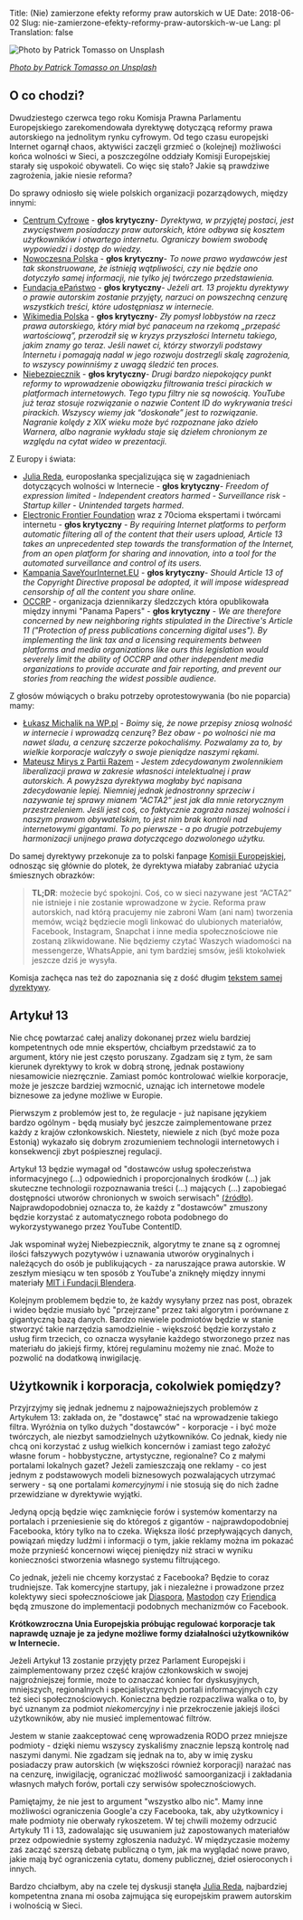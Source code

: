 Title: (Nie) zamierzone efekty reformy praw autorskich w UE
Date: 2018-06-02
Slug: nie-zamierzone-efekty-reformy-praw-autorskich-w-ue
Lang: pl
Translation: false

![Photo by Patrick Tomasso on Unsplash](/images/20_reforma_ue/patrick-tomasso-71909-unsplash.jpg)

[*Photo by Patrick Tomasso on Unsplash*](https://unsplash.com/photos/Oaqk7qqNh_c)

## O co chodzi?

Dwudziestego czerwca tego roku Komisja Prawna Parlamentu Europejskiego zarekomendowała dyrektywę dotyczącą reformy prawa autorskiego na jednolitym rynku cyfrowym. Od tego czasu europejski Internet ogarnął chaos, aktywiści zaczęli grzmieć o (kolejnej) możliwości końca wolności w Sieci, a poszczególne oddziały Komisji Europejskiej starały się uspokoić obywateli. Co więc się stało? Jakie są prawdziwe zagrożenia, jakie niesie reforma?

Do sprawy odniosło się wiele polskich organizacji pozarządowych, między innymi:

 - [Centrum Cyfrowe](https://centrumcyfrowe.pl/blog/category/reforma/) - **głos krytyczny**- *Dyrektywa, w przyjętej postaci, jest zwycięstwem posiadaczy praw autorskich, które odbywa się kosztem użytkowników i otwartego internetu. Ograniczy bowiem swobodę wypowiedzi i dostęp do wiedzy.*
 - [Nowoczesna Polska](https://www.polskieradio.pl/7/129/Artykul/2160803,Nowe-prawo-autorskie-To-moga-byc-ACTA-2) - **głos krytyczny**- *To nowe prawo wydawców jest tak skonstruowane, że istnieją wątpliwości, czy nie będzie ono dotyczyło samej informacji, nie tylko jej twórczego przedstawienia.*
 - [Fundacja ePaństwo](https://epf.org.pl/pl/2018/06/12/saveyourinternet-deleteart13/) - **głos krytyczny**- *Jeżeli art. 13 projektu dyrektywy o prawie autorskim zostanie przyjęty, narzuci on powszechną cenzurę wszystkich treści, które udostępniasz w internecie.*
 - [Wikimedia Polska](http://blog.wikimedia.pl/blog/2018/06/16/vint-cerf-tim-berners-lee-i-wielu-innych-cyberspecjalistow-wyraza-swoj-sprzeciw-wobec-artykulu-13/) - **głos krytyczny**- *Zły pomysł lobbystów na rzecz prawa autorskiego, który miał być panaceum na rzekomą „przepaść wartościową”, przerodził się w kryzys przyszłości Internetu takiego, jakim znamy go teraz. Jeśli nawet ci, którzy stworzyli podstawy Internetu i pomagają nadal w jego rozwoju dostrzegli skalę zagrożenia, to wszyscy powinniśmy z uwagą śledzić ten proces.*
 - [Niebezpiecznik](https://niebezpiecznik.pl/post/podatek-od-linkow-czyli-dlaczego-reforma-praw-autorskich-w-ue-powinna-martwic-programistow-i-kazdego-kto-korzysta-z-internetu/) - **głos krytyczny**- *Drugi bardzo niepokojący punkt reformy to wprowadzenie obowiązku filtrowania treści pirackich w platformach internetowych. Tego typu filtry nie są nowością. YouTube już teraz stosuje rozwiązanie o nazwie Content ID do wykrywania treści pirackich. Wszyscy wiemy jak “doskonałe” jest to rozwiązanie. Nagranie kolędy z XIX wieku może być rozpoznane jako dzieło Warnera, albo nagranie wykładu staje się dziełem chronionym ze względu na cytat wideo w prezentacji.*

Z Europy i świata:

 - [Julia Reda](https://juliareda.eu/eu-copyright-reform/censorship-machines/), europosłanka specjalizująca się w zagadnieniach dotyczących wolności w Internecie - **głos krytyczny**- *Freedom of expression limited - Independent creators harmed - Surveillance risk - Startup killer - Unintended targets harmed*.
 - [Electronic Frontier Foundation](https://www.eff.org/deeplinks/2018/06/internet-luminaries-ring-alarm-eu-copyright-filtering-proposal) wraz z 70cioma ekspertami i twórcami internetu - **głos krytyczny** - *By requiring Internet platforms to perform automatic filtering all of the content that their users upload, Article 13 takes an unprecedented step towards the transformation of the Internet, from an open platform for sharing and innovation, into a tool for the automated surveillance and control of its users.*
 - [Kampania SaveYourInternet.EU](https://www.saveyourinternet.eu/) - **głos krytyczny**- *Should Article 13 of the Copyright Directive proposal be adopted, it will impose widespread censorship of all the content you share online.*
 - [OCCRP](https://www.occrp.org/en/62-press-releases/8003-occrp-s-position-on-the-proposed-directive-on-copyright-in-the-digital-single-market) - organizacja dziennikarzy śledzczych która opublikowała między innymi "Panama Papers" - **głos krytyczny** - *We are therefore concerned by new neighboring rights stipulated in the Directive's Article 11 ("Protection of press publications concerning digital uses"). By implementing the link tax and a licensing requirements between platforms and media organizations like ours this legislation would severely limit the ability of OCCRP and other independent media organizations to provide accurate and fair reporting, and prevent our stories from reaching the widest possible audience.*

Z głosów mówiących o braku potrzeby oprotestowywania (bo nie poparcia) mamy:

 - [Łukasz Michalik na WP.pl](https://tech.wp.pl/olaboga-unia-zabiera-nam-internet-jak-google-i-facebook-walcza-o-swoje-naszymi-rekami-6264693149956225a) - *Boimy się, że nowe przepisy zniosą wolność w internecie i wprowadzą cenzurę? Bez obaw - po wolności nie ma nawet śladu, a cenzurę szczerze pokochaliśmy. Pozwalamy za to, by wielkie korporacje walczyły o swoje pieniądze naszymi rękami.*
 - [Mateusz Mirys z Partii Razem](https://www.facebook.com/notes/mateusz-mirys/acta2-czyli-o-co-chodzi-w-nowej-dyrektywie-ue-i-czy-jest-sens-protestowa%C4%87/1067200883440244/) - *Jestem zdecydowanym zwolennikiem liberalizacji prawa w zakresie własności intelektualnej i praw autorskich. A powyższa dyrektywa mogłaby być napisana zdecydowanie lepiej. Niemniej jednak jednostronny sprzeciw i nazywanie tej sprawy mianem “ACTA2” jest jak dla mnie retorycznym przestrzeleniem. Jeśli jest coś, co faktycznie zagraża naszej wolności i naszym prawom obywatelskim, to jest nim brak kontroli nad internetowymi gigantami. To po pierwsze - a po drugie potrzebujemy harmonizacji unijnego prawa dotyczącego dozwolonego użytku.*

Do samej dyrektywy przekonuje za to polski fanpage [Komisji Europejskiej](https://www.facebook.com/notes/komisja-europejska-w-polsce/nie-nie-zabierzemy-wam-mem%C3%B3w-acta2-to-fakenews/2510288585663448/), odnosząc się głównie do plotek, że dyrektywa miałaby zabraniać użycia śmiesznych obrazków:

> **TL;DR**: możecie być spokojni. Coś, co w sieci nazywane jest “ACTA2” nie istnieje i nie zostanie wprowadzone w życie. Reforma praw autorskich, nad którą pracujemy nie zabroni Wam (ani nam) tworzenia memów, wciąż będziecie mogli linkować do ulubionych materiałów, Facebook, Instagram, Snapchat i inne media społecznościowe nie zostaną zlikwidowane. Nie będziemy czytać Waszych wiadomości na messengerze, WhatsAppie, ani tym bardziej smsów, jeśli ktokolwiek jeszcze dziś je wysyła.

Komisja zachęca nas też do zapoznania się z dość długim [tekstem samej dyrektywy](https://eur-lex.europa.eu/legal-content/PL/TXT/HTML/?uri=CELEX%3A52016PC0593&from=EN).

## Artykuł 13

Nie chcę powtarzać całej analizy dokonanej przez wielu bardziej kompetentnych ode mnie ekspertów, chciałbym przedstawić za to argument, który nie jest często poruszany. Zgadzam się z tym, że sam kierunek dyrektywy to krok w dobrą stronę, jednak postawiony niesamowicie niezręcznie. Zamiast pomóc kontrolować wielkie korporacje, może je jeszcze bardziej wzmocnić, uznając ich internetowe modele biznesowe za jedyne możliwe w Europie.

Pierwszym z problemów jest to, że regulacje - już napisane językiem bardzo ogólnym - będą musiały być jeszcze zaimplementowane przez każdy z krajów członkowskich. Niestety, niewiele z nich (być może poza Estonią) wykazało się dobrym zrozumieniem technologii internetowych i konsekwencji zbyt pośpiesznej regulacji.

Artykuł 13 będzie wymagał od "dostawców usług społeczeństwa informacyjnego (...) odpowiednich i proporcjonalnych środków (...) jak skuteczne technologii rozpoznawania treści (...) mających (...) zapobiegać dostępności utworów chronionych w swoich serwisach" [(źródło)](https://eur-lex.europa.eu/legal-content/PL/TXT/HTML/?uri=CELEX%3A52016PC0593&from=EN). Najprawdopodobniej oznacza to, że każdy z "dostawców" zmuszony będzie korzystać z automatycznego robota podobnego do wykorzystywanego przez YouTube ContentID.

Jak wspominał wyżej Niebezpiecznik, algorytmy te znane są z ogromnej ilości fałszywych pozytywów i uznawania utworów oryginalnych i należących do osób je publikujących - za naruszające prawa autorskie. W zeszłym miesiącu w ten sposób z YouTube'a zniknęły między innymi materiały [MIT i Fundacji Blendera](https://torrentfreak.com/youtubes-piracy-filter-blocks-mit-courses-blender-videos-and-more-180618/).

Kolejnym problemem będzie to, że każdy wysyłany przez nas post, obrazek i wideo będzie musiało być "przejrzane" przez taki algorytm i porównane z gigantyczną bazą danych. Bardzo niewiele podmiotów będzie w stanie stworzyć takie narzędzia samodzielnie - większość będzie korzystało z usług firm trzecich, co oznacza wysyłanie każdego stworzonego przez nas materiału do jakiejś firmy, której regulaminu możemy nie znać. Może to pozwolić na dodatkową inwigilację.

## Użytkownik i korporacja, cokolwiek pomiędzy?

Przyjrzyjmy się jednak jednemu z najpoważniejszych problemów z Artykułem 13: zakłada on, że "dostawcę" stać na wprowadzenie takiego filtra. Wyróżnia on tylko dużych "dostawców" - korporacje - i być może twórczych, ale niezbyt samodzielnych użytkowników. Co jednak, kiedy nie chcą oni korzystać z usług wielkich koncernów i zamiast tego założyć własne forum - hobbystyczne, artystyczne, regionalne? Co z małymi portalami lokalnych gazet? Jeżeli zamieszczają one reklamy - co jest jednym z podstawowych modeli biznesowych pozwalających utrzymać serwery - są one portalami *komercyjnymi* i nie stosują się do nich żadne przewidziane w dyrektywie wyjątki.

Jedyną opcją będzie więc zamknięcie forów i systemów komentarzy na portalach i przeniesienie się do któregoś z gigantów - najprawdopodobniej Facebooka, który tylko na to czeka. Większa ilość przepływających danych, powiązań między ludźmi i informacji o tym, jakie reklamy można im pokazać może przynieść koncernowi więcej pieniędzy niż straci w wyniku konieczności stworzenia własnego systemu filtrującego.

Co jednak, jeżeli nie chcemy korzystać z Facebooka? Będzie to coraz trudniejsze. Tak komercyjne startupy, jak i niezależne i prowadzone przez kolektywy sieci społecznościowe jak [Diaspora](https://diasporafoundation.org/), [Mastodon](https://mastodon.social/about) czy [Friendica](https://friendi.ca/) będą zmuszone do implementacji podobnych mechanizmów co Facebook.

**Krótkowzroczna Unia Europejskia próbując regulować korporacje tak naprawdę uznaje je za jedyne możliwe formy działalności użytkowników w Internecie.**

Jeżeli Artykuł 13 zostanie przyjęty przez Parlament Europejski i zaimplementowany przez część krajów członkowskich w swojej najgroźniejszej formie, może to oznaczać koniec for dyskusyjnych, mniejszych, regionalnych i specjalistycznych portali informacyjnych czy też sieci społecznościowych. Konieczna będzie rozpaczliwa walka o to, by być uznanym za podmiot *niekomercyjny* i nie przekroczenie jakiejś ilości użytkowników, aby nie musieć implementować filtrów.

Jestem w stanie zaakceptować cenę wprowadzenia RODO przez mniejsze podmioty - dzięki niemu wszyscy zyskaliśmy znacznie lepszą kontrolę nad naszymi danymi. Nie zgadzam się jednak na to, aby w imię zysku posiadaczy praw autorskich (w większości również korporacji) narażać nas na cenzurę, inwigilację, ograniczać możliwość samoorganizacji i zakładania własnych małych forów, portali czy serwisów społecznościowych.

Pamiętajmy, że nie jest to argument "wszystko albo nic". Mamy inne możliwości ograniczenia Google'a czy Facebooka, tak, aby użytkownicy i małe podmioty nie oberwały rykoszetem. W tej chwili możemy odrzucić Artykuły 11 i 13, zadowalając się usuwaniem już zapostowanych materiałów przez odpowiednie systemy zgłoszenia nadużyć. W międzyczasie możemy zaś zacząć szerszą debatę publiczną o tym, jak ma wyglądać nowe prawo, jakie mają być ograniczenia cytatu, domeny publicznej, dzieł osieroconych i innych.

Bardzo chciałbym, aby na czele tej dyskusji stanęła [Julia Reda](https://juliareda.eu/en/), najbardziej kompetentna znana mi osoba zajmująca się europejskim prawem autorskim i wolnością w Sieci.
